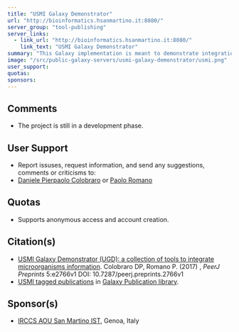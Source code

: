 ```yaml
---
title: "USMI Galaxy Demonstrator"
url: "http://bioinformatics.hsanmartino.it:8080/"
server_group: "tool-publishing"
server_links: 
  - link_url: "http://bioinformatics.hsanmartino.it:8080/"
    link_text: "USMI Galaxy Demonstrator"
summary: "This Galaxy implementation is meant to demonstrate integration of microbial domain Biological Resource Center (mBRC) catalogues into the bioinformatics data integration environment. "
image: "/src/public-galaxy-servers/usmi-galaxy-demonstrator/usmi.png"
user_support: 
quotas: 
sponsors: 
---
```


## Comments

* The project is still in a development phase.

## User Support

* Report issuses, request information, and send any suggestions, comments or criticisms to:
* [Daniele Pierpaolo Colobraro](mailto:danielepierpaolo.colobraro@hsanmartino.it) or [Paolo Romano](mailto:paolo.romano@hsanmartino.it)

## Quotas

* Supports anonymous access and account creation.

## Citation(s)

* [USMI Galaxy Demonstrator (UGD): a collection of tools to integrate microorganisms information](https://doi.org/10.7287/peerj.preprints.2766v1). Colobraro DP, Romano P. (2017) , *PeerJ Preprints*  5:e2766v1 DOI: 10.7287/peerj.preprints.2766v1
* [USMI tagged publications](https://www.zotero.org/groups/1732893/galaxy/items/tag/%3EUSMI) in [Galaxy Publication library](/src/publication-library/index.md).


## Sponsor(s)

* [IRCCS AOU San Martino IST](http://www.hsanmartino.it/), Genoa, Italy
